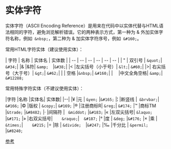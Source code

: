 # 实体字符

实体字符（ASCII Encoding Reference）是用来在代码中以实体代替与HTML语法相同的字符，避免浏览解析错误。它的两种表示方式，第一种为 & 外加实体字符名称，例如` &nbsp;`，第二种为 & 加实体字符序号，例如` &#160;`。

常用HTML字符实体（建议使用实体）：

| 字符 | 名称	| 实体名 |	实体数 |
| -- | -- | -- | -- | -- | -- |
| "	| 双引号 |	`&quot;`|	`&#34;`|
|&	|&符|	`&amp;	`|`&#38;`|
|<	|左尖括号（小于号）|	`&lt;`|	`&#60;`|
|>|	右尖括号（大于号）|	`&gt;`|	`&#62;`|
| 	| 空格 |`	&nbsp; `|	`&#160;`|
|　	|中文全角空格|	`&amp;`|	`&#12288;`
    
   
常用特殊字符实体（不建议使用实体）：

|字符	|名称	|实体名|	实体数|
|--|
|¥	|元	   | `&yen;`	|`&#165;`
|¦	|断竖线	 |` &brvbar;`|	`&#166;`
|©	|版权	  |  `&copy;`|	`&#169;`
|®	|注册商标R|	`&reg;`|	`&#174;`
|™	|商标TM	|`&trade;`	|`&#8482;`
|·	|间隔符	 | ` &middot;`	|`&#183;`
|«	|左双尖括号|	`&laquo;`	|`&#171;`
|»	|右双尖括号|`	&raquo;`|`	&#187;`
|°	|度	   | `&deg;`	|`&#176;`
|×	|乘	   | `&times;`|`	&#215;`
|÷	|除	   | `&divide;	`|`&#247;`
|‰	|千分比	 | `&permil;`	|`&#8240;`

[参考](https://li-xinyang.gitbooks.io/frontend-notebook/content/chapter1/03_03_html_ascii_encoding.html)